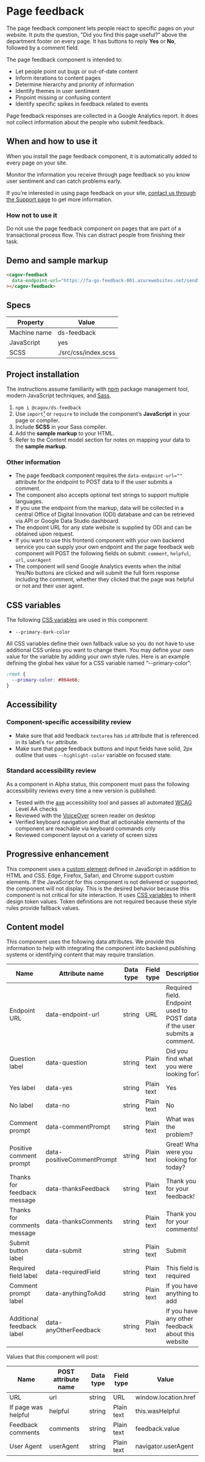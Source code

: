 # Page feedback

The page feedback component lets people react to specific pages on your website. It puts the question, "Did you find this page useful?" above the department footer on every page. It has buttons to reply **Yes** or **No**, followed by a comment field.

The page feedback component is intended to:

- Let people point out bugs or out-of-date content
- Inform iterations to content pages
- Determine hierarchy and priority of information
- Identify themes in user sentiment
- Pinpoint missing or confusing content
- Identify specific spikes in feedback related to events

Page feedback responses are collected in a Google Analytics report. It does not collect information about the people who submit feedback.

## When and how to use it

When you install the page feedback component, it is automatically added to every page on your site.

Monitor the information you receive through page feedback so you know user sentiment and can catch problems early.

If you’re interested in using page feedback on your site, [contact us through the Support page](/support) to get more information.

### How not to use it

Do not use the page feedback component on pages that are part of a transactional process flow. This can distract people from finishing their task.

## Demo and sample markup

<html-preview>

```html preview
<cagov-feedback
  data-endpoint-url="https://fa-go-feedback-001.azurewebsites.net/sendfeedback"
></cagov-feedback>
```

</html-preview>

## Specs

| Property     | Value                |
| ------------ | -------------------- |
| Machine name | ds-feedback          |
| JavaScript   | yes                  |
| SCSS         | ./src/css/index.scss |

## Project installation

The instructions assume familiarity with [npm](https://npmjs.com) package management tool, modern JavaScript techniques, and [Sass](https://sass-lang.com/).

1. `npm i @cagov/ds-feedback`
2. Use `import`[¹](/footnotes/#footnote1) or `require` to include the component’s **JavaScript** in your page or compiler.
3. Include **SCSS** in your Sass compiler.
4. Add the **sample markup** to your HTML.
5. Refer to the Content model section for notes on mapping your data to the **sample markup**.

### Other information

- The page feedback component requires the `data-endpoint-url=""` attribute for the endpoint to POST data to if the user submits a comment.
- The component also accepts optional text strings to support multiple languages.
- If you use the endpoint from the markup, data will be collected in a central Office of Digital Innovation (ODI) database and can be retrieved via API or Google Data Studio dashboard.
- The endpoint URL for any state website is supplied by ODI and can be obtained upon request.
- If you want to use this frontend component with your own backend service you can supply your own endpoint and the page feedback web component will POST the following fields on submit: `comment`, `helpful`, `url`, `userAgent`
- The component will send Google Analytics events when the initial Yes/No buttons are clicked and will submit the full form response including the comment, whether they clicked that the page was helpful or not and their user agent.

## CSS variables

The following [CSS variables](https://developer.mozilla.org/en-US/docs/Web/CSS/Using_CSS_custom_properties) are used in this component:

- `--primary-dark-color`

All CSS variables define their own fallback value so you do not have to use additional CSS unless you want to change them. You may define your own value for the variable by adding your own style rules. Here is an example defining the global hex value for a CSS variable named “--primary-color”:

```css
:root {
  --primary-color: #064e66;
}
```

## Accessibility

### Component-specific accessibility review

- Make sure that add feedback `textarea` has `id` attribute that is referenced in its label’s `for` attribute.
- Make sure that page feedback buttons and input fields have solid, 2px outline that uses `--highlight-color` variable on focused state.

### Standard accessibility review

As a component in Alpha status, this component must pass the following accessibility reviews every time a new version is published:

- Tested with the [axe](https://www.deque.com/axe/) accessibility tool and passes all automated [WCAG](https://www.w3.org/TR/WCAG21/) Level AA checks
- Reviewed with the [VoiceOver](https://www.apple.com/voiceover/info/guide/_1121.html) screen reader on desktop
- Verified keyboard navigation and that all actionable elements of the component are reachable via keyboard commands only
- Reviewed component layout on a variety of screen sizes

## Progressive enhancement

This component uses a [custom element](https://developer.mozilla.org/en-US/docs/Web/Web_Components/Using_custom_elements) defined in JavaScript in addition to HTML and CSS. Edge, Firefox, Safari, and Chrome support custom elements. If the JavaScript for this component is not delivered or supported, the component will not display. This is the desired behavior because this component is not critical for site interaction. It uses [CSS variables](<https://developer.mozilla.org/en-US/docs/Web/CSS/var()#syntax>) to inherit design token values. Token definitions are not required because these style rules provide fallback values.

## Content model

This component uses the following data attributes. We provide this information to help with integrating the component into backend publishing systems or identifying content that may require translation.

| Name                        | Attribute name             | Data type | Field type | Description                                                               |
| --------------------------- | -------------------------- | --------- | ---------- | ------------------------------------------------------------------------- |
| Endpoint URL                | data-endpoint-url          | string    | URL        | Required field. Endpoint used to POST data if the user submits a comment. |
| Question label              | data-question              | string    | Plain text | Did you find what you were looking for?                                   |
| Yes label                   | data-yes                   | string    | Plain text | Yes                                                                       |
| No label                    | data-no                    | string    | Plain text | No                                                                        |
| Comment prompt              | data-commentPrompt         | string    | Plain text | What was the problem?                                                     |
| Positive comment prompt     | data-positiveCommentPrompt | string    | Plain text | Great! What were you looking for today?                                   |
| Thanks for feedback message | data-thanksFeedback        | string    | Plain text | Thank you for your feedback!                                              |
| Thanks for comments message | data-thanksComments        | string    | Plain text | Thank you for your comments!                                              |
| Submit button label         | data-submit                | string    | Plain text | Submit                                                                    |
| Required field label        | data-requiredField         | string    | Plain text | This field is required                                                    |
| Comment prompt label        | data-anythingToAdd         | string    | Plain text | If you have anything to add                                               |
| Additional feedback label   | data-anyOtherFeedback      | string    | Plain text | If you have any other feedback about this website                         |

Values that this component will post:

| Name                | POST attribute name | Data type | Field type | Value                |
| ------------------- | ------------------- | --------- | ---------- | -------------------- |
| URL                 | url                 | string    | URL        | window.location.href |
| If page was helpful | helpful             | string    | Plain text | this.wasHelpful      |
| Feedback comments   | comments            | string    | Plain text | feedback.value       |
| User Agent          | userAgent           | string    | Plain text | navigator.userAgent  |
